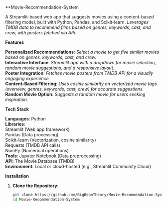 **Movie-Recommendation-System

A Streamlit-based web app that suggests movies using a content-based filtering model, built with Python, Pandas, and Scikit-learn. *Leverages TMDB data to recommend films based on genres, keywords, cast, and crew, with posters fetched via API.*

**Features**

  **Personalized Recommendations**: *Select a movie to get five similar movies based on genres, keywords, cast, and crew.*  
  **Interactive Interface**: *Streamlit app with a dropdown for movie selection, random movie suggestions, and a responsive layout.*  
  **Poster Integration**: *Fetches movie posters from TMDB API for a visually engaging experience.*  
  **Content-Based Filtering**: *Uses cosine similarity on vectorized movie tags (overview, genres, keywords, cast, crew) for accurate suggestions.*  
  **Random Movie Option**: *Suggests a random movie for users seeking inspiration.*

**Tech Stack**

  **Languages**: Python  
  **Libraries**:  
    Streamlit (Web app framework)  
    Pandas (Data processing)  
    Scikit-learn (Vectorization, cosine similarity)  
    Requests (TMDB API calls)  
    NumPy (Numerical operations)  
  **Tools**: Jupyter Notebook (Data preprocessing)  
  **API**: The Movie Database (TMDB)  
  **Environment**: Local or cloud-hosted (e.g., Streamlit Community Cloud)

**Installation**

1. **Clone the Repository**:  
   ```bash
   git clone https://github.com/BigBeanTheory/Movie-Recommendation-System.git
   cd Movie-Recommendation-System
